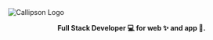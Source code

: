 <img src="https://cdn.shopify.com/s/files/1/0655/5087/6900/files/B70C6418-4EC0-44C0-8485-F22BBEC44718.png?v=1690015274" alt="Callipson Logo" border="0"  />

<p align="center" ><strong>Full Stack Developer 💻 for web ✨ and app 📲.</p>
